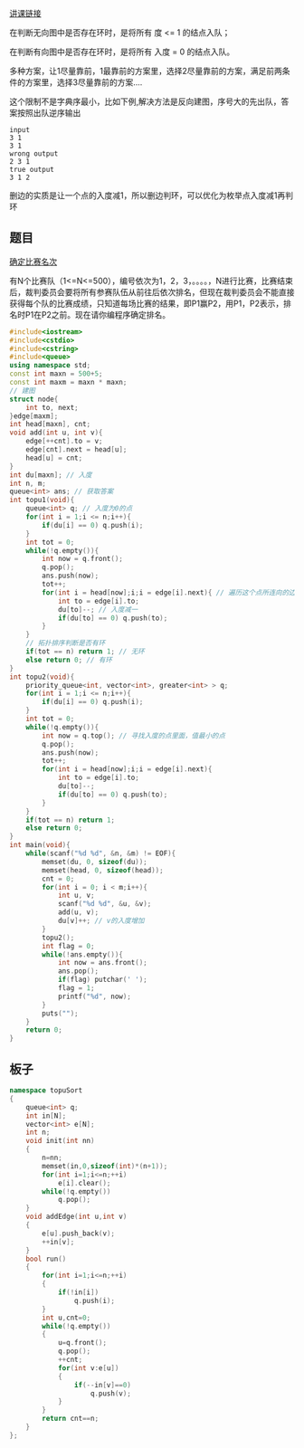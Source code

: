 [讲课链接](https://www.bilibili.com/video/BV1nG4y127hs/?spm_id_from=333.999.0.0&vd_source=57a1e2bae1f3574849d8f90b75cb25a2)

在判断无向图中是否存在环时，是将所有 度 <= 1 的结点入队；

在判断有向图中是否存在环时，是将所有 入度 = 0 的结点入队。

多种方案，让1尽量靠前，1最靠前的方案里，选择2尽量靠前的方案，满足前两条件的方案里，选择3尽量靠前的方案....

这个限制不是字典序最小，比如下例,解决方法是反向建图，序号大的先出队，答案按照出队逆序输出
```
input
3 1
3 1
wrong output
2 3 1
true output
3 1 2
```
删边的实质是让一个点的入度减1，所以删边判环，可以优化为枚举点入度减1再判环
## 题目
[确定比赛名次](https://vjudge.net/contest/502874#problem/A)

有N个比赛队（1<=N<=500），编号依次为1，2，3，。。。。，N进行比赛，比赛结束后，裁判委员会要将所有参赛队伍从前往后依次排名，但现在裁判委员会不能直接获得每个队的比赛成绩，只知道每场比赛的结果，即P1赢P2，用P1，P2表示，排名时P1在P2之前。现在请你编程序确定排名。 

```c++
#include<iostream>
#include<cstdio>
#include<cstring>
#include<queue>
using namespace std;
const int maxn = 500+5;
const int maxm = maxn * maxn;
// 建图
struct node{
    int to, next;
}edge[maxm];
int head[maxn], cnt;
void add(int u, int v){
    edge[++cnt].to = v;
    edge[cnt].next = head[u];
    head[u] = cnt;
}
int du[maxn]; // 入度
int n, m;
queue<int> ans; // 获取答案
int topu1(void){
    queue<int> q; // 入度为0的点
    for(int i = 1;i <= n;i++){
        if(du[i] == 0) q.push(i);
    }
    int tot = 0;
    while(!q.empty()){
        int now = q.front();
        q.pop();
        ans.push(now);
        tot++;
        for(int i = head[now];i;i = edge[i].next){ // 遍历这个点所连向的边，把这条边删掉
            int to = edge[i].to;
            du[to]--; // 入度减一
            if(du[to] == 0) q.push(to);
        }
    }
    // 拓扑排序判断是否有环
    if(tot == n) return 1; // 无环
    else return 0; // 有环
}
int topu2(void){
    priority_queue<int, vector<int>, greater<int> > q;
    for(int i = 1;i <= n;i++){
        if(du[i] == 0) q.push(i);
    }
    int tot = 0;
    while(!q.empty()){
        int now = q.top(); // 寻找入度的点里面，值最小的点
        q.pop();
        ans.push(now);
        tot++;
        for(int i = head[now];i;i = edge[i].next){
            int to = edge[i].to;
            du[to]--;
            if(du[to] == 0) q.push(to);
        }
    }
    if(tot == n) return 1;
    else return 0;
}
int main(void){
    while(scanf("%d %d", &n, &m) != EOF){
        memset(du, 0, sizeof(du));
        memset(head, 0, sizeof(head));
        cnt = 0;
        for(int i = 0; i < m;i++){
            int u, v;
            scanf("%d %d", &u, &v);
            add(u, v);
            du[v]++; // v的入度增加
        }
        topu2();
        int flag = 0;
        while(!ans.empty()){
            int now = ans.front();
            ans.pop();
            if(flag) putchar(' ');
            flag = 1;
            printf("%d", now);
        }
        puts("");
    }
    return 0;
}
```
## 板子
```cpp
namespace topuSort
{
    queue<int> q;
    int in[N];
    vector<int> e[N];
    int n;
    void init(int nn)
    {
        n=nn;
        memset(in,0,sizeof(int)*(n+1));
        for(int i=1;i<=n;++i)
            e[i].clear();
        while(!q.empty())
            q.pop();
    }
    void addEdge(int u,int v)
    {
        e[u].push_back(v);
        ++in[v];
    }
    bool run()
    {
        for(int i=1;i<=n;++i)
        {
            if(!in[i])
                q.push(i);
        }
        int u,cnt=0;
        while(!q.empty())
        {
            u=q.front();
            q.pop();
            ++cnt;
            for(int v:e[u])
            {
                if(--in[v]==0)
                    q.push(v);
            }
        }
        return cnt==n;
    }
};
```
